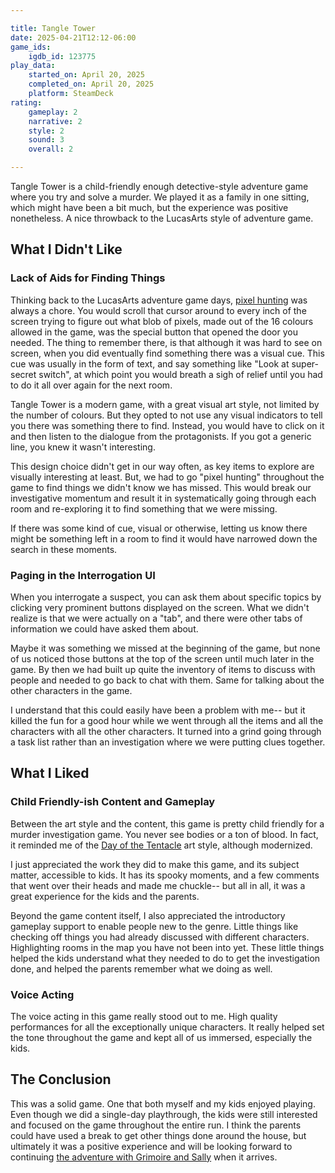 ```yaml
---

title: Tangle Tower
date: 2025-04-21T12:12-06:00
game_ids:
    igdb_id: 123775
play_data:
    started_on: April 20, 2025
    completed_on: April 20, 2025
    platform: SteamDeck
rating:
    gameplay: 2
    narrative: 2
    style: 2
    sound: 3
    overall: 2

---
```


Tangle Tower is a child-friendly enough detective-style adventure game where you try and solve a murder. We played it as a family in one sitting, which might have been a bit much, but the experience was positive nonetheless. A nice throwback to the LucasArts style of adventure game.

## What I Didn't Like

### Lack of Aids for Finding Things

Thinking back to the LucasArts adventure game days, [pixel hunting][1] was always a chore. You would scroll that cursor around to every inch of the screen trying to figure out what blob of pixels, made out of the 16 colours allowed in the game, was the special button that opened the door you needed. The thing to remember there, is that although it was hard to see on screen, when you did eventually find something there was a visual cue. This cue was usually in the form of text, and say something like "Look at super-secret switch", at which point you would breath a sigh of relief until you had to do it all over again for the next room.

Tangle Tower is a modern game, with a great visual art style, not limited by the number of colours. But they opted to not use any visual indicators to tell you there was something there to find. Instead, you would have to click on it and then listen to the dialogue from the protagonists. If you got a generic line, you knew it wasn't interesting.

This design choice didn't get in our way often, as key items to explore are visually interesting at least. But, we had to go "pixel hunting" throughout the game to find things we didn't know we has missed. This would break our investigative momentum and result it in systematically going through each room and re-exploring it to find something that we were missing.

If there was some kind of cue, visual or otherwise, letting us know there might be something left in a room to find it would have narrowed down the search in these moments.

[1]: https://en.wiktionary.org/wiki/pixel_hunting

### Paging in the Interrogation UI

When you interrogate a suspect, you can ask them about specific topics by clicking very prominent buttons displayed on the screen. What we didn't realize is that we were actually on a "tab", and there were other tabs of information we could have asked them about. 

Maybe it was something we missed at the beginning of the game, but none of us noticed those buttons at the top of the screen until much later in the game. By then we had built up quite the inventory of items to discuss with people and needed to go back to chat with them. Same for talking about the other characters in the game.

I understand that this could easily have been a problem with me-- but it killed the fun for a good hour while we went through all the items and all the characters with all the other characters. It turned into a grind going through a task list rather than an investigation where we were putting clues together.

## What I Liked

### Child Friendly-ish Content and Gameplay

Between the art style and the content, this game is pretty child friendly for a murder investigation game. You never see bodies or a ton of blood. In fact, it reminded me of the [Day of the Tentacle][2] art style, although modernized.

I just appreciated the work they did to make this game, and its subject matter, accessible to kids. It has its spooky moments, and a few comments that went over their heads and made me chuckle-- but all in all, it was a great experience for the kids and the parents.

Beyond the game content itself, I also appreciated the introductory gameplay support to enable people new to the genre. Little things like checking off things you had already discussed with different characters. Highlighting rooms in the map you have not been into yet. These little things helped the kids understand what they needed to do to get the investigation done, and helped the parents remember what we doing as well.

[2]: https://en.wikipedia.org/wiki/Day_of_the_Tentacle

### Voice Acting

The voice acting in this game really stood out to me. High quality performances for all the exceptionally unique characters. It really helped set the tone throughout the game and kept all of us immersed, especially the kids.

## The Conclusion

This was a solid game. One that both myself and my kids enjoyed playing. Even though we did a single-day playthrough, the kids were still interested and focused on the game throughout the entire run. I think the parents could have used a break to get other things done around the house, but ultimately it was a positive experience and will be looking forward to continuing [the adventure with Grimoire and Sally][3] when it arrives.

[3]: https://store.steampowered.com/app/1696770/The_Mermaid_Mask/